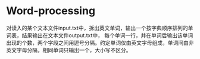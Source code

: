 # Word-processing
对读入的某个文本文件input.txt中，拆出英文单词，输出一个按字典顺序排列的单词表，结果输出在文本文件output.txt中， 每个单词一行，并在单词后输出该单词出现的个数，两个字段之间用逗号分隔。约定单词仅由英文字母组成，单词间由非英文字母分隔，相同单词只输出一个，大小写不区分。
